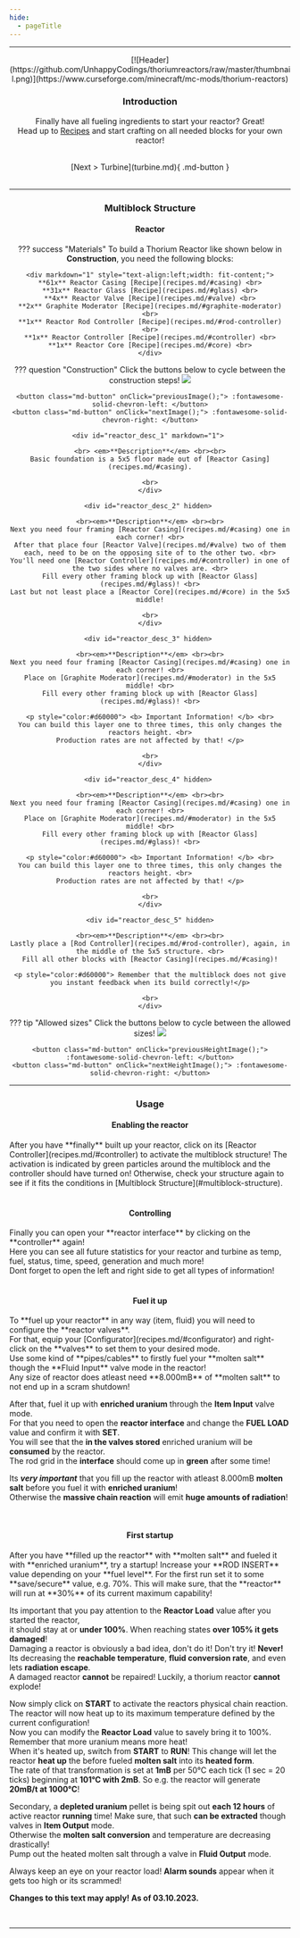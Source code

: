```yaml
---
hide:
  - pageTitle
---
```


<center>
<hr>
[![Header](https://github.com/UnhappyCodings/thoriumreactors/raw/master/thumbnail.png)](https://www.curseforge.com/minecraft/mc-mods/thorium-reactors)

### Introduction

Finally have all fueling ingredients to start your reactor? Great! <br>
Head up to [Recipes](#recipes) and start crafting on all needed blocks for your own reactor!

<br>
[Next > Turbine](turbine.md){ .md-button }
<br><br>
<hr>

### Multiblock Structure

#### Reactor

??? success "Materials"
    To build a Thorium Reactor like shown below in **Construction**, you need the following blocks:

    <div markdown="1" style="text-align:left;width: fit-content;">
    **61x** Reactor Casing [Recipe](recipes.md/#casing) <br>
    **31x** Reactor Glass [Recipe](recipes.md/#glass) <br>
    **4x** Reactor Valve [Recipe](recipes.md/#valve) <br>
    **2x** Graphite Moderator [Recipe](recipes.md/#graphite-moderator) <br>
    **1x** Reactor Rod Controller [Recipe](recipes.md/#rod-controller) <br>
    **1x** Reactor Controller [Recipe](recipes.md/#controller) <br>
    **1x** Reactor Core [Recipe](recipes.md/#core) <br>
    </div>

??? question "Construction"
    Click the buttons below to cycle between the construction steps!
    <img src="/img/reactor_build_1.png" id="reactor-build">

    <button class="md-button" onClick="previousImage();"> :fontawesome-solid-chevron-left: </button>
    <button class="md-button" onClick="nextImage();"> :fontawesome-solid-chevron-right: </button>

    <div id="reactor_desc_1" markdown="1"> 

    <br> <em>**Description**</em> <br><br>
    Basic foundation is a 5x5 floor made out of [Reactor Casing](recipes.md/#casing).

    <br>
    </div>
    
    <div id="reactor_desc_2" hidden> 

    <br><em>**Description**</em> <br><br>
    Next you need four framing [Reactor Casing](recipes.md/#casing) one in each corner! <br>
    After that place four [Reactor Valve](recipes.md/#valve) two of them each, need to be on the opposing site of to the other two. <br>
    You'll need one [Reactor Controller](recipes.md/#controller) in one of the two sides where no valves are. <br>
    Fill every other framing block up with [Reactor Glass](recipes.md/#glass)! <br>
    Last but not least place a [Reactor Core](recipes.md/#core) in the 5x5 middle!

    <br>
    </div>
    
    <div id="reactor_desc_3" hidden> 

    <br><em>**Description**</em> <br><br>
    Next you need four framing [Reactor Casing](recipes.md/#casing) one in each corner! <br>
    Place on [Graphite Moderator](recipes.md/#moderator) in the 5x5 middle! <br>
    Fill every other framing block up with [Reactor Glass](recipes.md/#glass)! <br>
    
    <p style="color:#d60000"> <b> Important Information! </b> <br>
    You can build this layer one to three times, this only changes the reactors height. <br>
    Production rates are not affected by that! </p>
    
    <br>
    </div>
    
    <div id="reactor_desc_4" hidden> 

    <br><em>**Description**</em> <br><br>
    Next you need four framing [Reactor Casing](recipes.md/#casing) one in each corner! <br>
    Place on [Graphite Moderator](recipes.md/#moderator) in the 5x5 middle! <br>
    Fill every other framing block up with [Reactor Glass](recipes.md/#glass)! <br>
    
    <p style="color:#d60000"> <b> Important Information! </b> <br>
    You can build this layer one to three times, this only changes the reactors height. <br>
    Production rates are not affected by that! </p>
    
    <br>
    </div>
    
    <div id="reactor_desc_5" hidden>

    <br><em>**Description**</em> <br><br>
    Lastly place a [Rod Controller](recipes.md/#rod-controller), again, in the middle of the 5x5 structure. <br>
    Fill all other blocks with [Reactor Casing](recipes.md/#casing)!

    <p style="color:#d60000"> Remember that the multiblock does not give you instant feedback when its build correctly!</p>
    
    <br>
    </div>

??? tip "Allowed sizes"
    Click the buttons below to cycle between the allowed sizes!
    <img src="/img/reactor_height_4.png" id="reactor-height">

    <button class="md-button" onClick="previousHeightImage();"> :fontawesome-solid-chevron-left: </button>
    <button class="md-button" onClick="nextHeightImage();"> :fontawesome-solid-chevron-right: </button>

<hr>

### Usage

#### Enabling the reactor

<div markdown="1" style="text-align:left;">
After you have **finally** built up your reactor, click on its [Reactor Controller](recipes.md/#controller) to activate the multiblock structure!
The activation is indicated by green particles around the multiblock and the controller should have turned on!
Otherwise, check your structure again to see if it fits the conditions in [Multiblock Structure](#multiblock-structure).
</div>
<br>

#### Controlling

<div markdown="1" style="text-align:left;">
Finally you can open your **reactor interface** by clicking on the **controller** again! <br>
Here you can see all future statistics for your reactor and turbine as temp, fuel, status, time, speed, generation and much more! <br>
Dont forget to open the left and right side to get all types of information!
</div>
<br>

#### Fuel it up

<div markdown="1" style="text-align:left;">
To **fuel up your reactor** in any way (item, fluid) you will need to configure the **reactor valves**. <br>
For that, equip your [Configurator](recipes.md/#configurator) and right-click on the **valves** to set them to your desired mode. <br>
Use some kind of **pipes/cables** to firstly fuel your **molten salt** though the **Fluid Input** valve mode in the reactor! <br>
Any size of reactor does atleast need **8.000mB** of **molten salt** to not end up in a scram shutdown!

After that, fuel it up with **enriched uranium** through the **Item Input** valve mode. <br>
For that you need to open the **reactor interface** and change the **FUEL LOAD** value and confirm it with **SET**. <br>
You will see that the **in the valves stored** enriched uranium will be **consumed** by the reactor. <br>
The rod grid in the **interface** should come up in **green** after some time!

Its ***very important*** that you fill up the reactor with atleast 8.000mB **molten salt** before you fuel it with **enriched uranium**! <br>
Otherwise the **massive chain reaction** will emit **huge amounts of radiation**!
</div>
<br>

#### First startup

<div markdown="1" style="text-align:left;">
After you have **filled up the reactor** with **molten salt** and fueled it with **enriched uranium**, try a startup!
Increase your **ROD INSERT** value depending on your **fuel level**. For the first run set it to some **save/secure** value, e.g. 70%.
This will make sure, that the **reactor** will run at **30%** of its current maximum capability!

Its important that you pay attention to the **Reactor Load** value after you started the reactor, <br>
it should stay at or **under 100%**. When reaching states **over 105% it gets damaged**! <br>
Damaging a reactor is obviously a bad idea, don't do it! Don't try it! **Never!** <br>
Its decreasing the **reachable temperature**, **fluid conversion rate**, and even lets **radiation escape**. <br>
A damaged reactor **cannot** be repaired! Luckily, a thorium reactor **cannot** explode!

Now simply click on **START** to activate the reactors physical chain reaction. <br>
The reactor will now heat up to its maximum temperature defined by the current configuration! <br>
Now you can modify the **Reactor Load** value to savely bring it to 100%. Remember that more uranium means more heat! <br>
When it's heated up, switch from **START** to **RUN**! This change will let the reactor **heat up** the before fueled **molten salt** into its **heated form**. <br>
The rate of that transformation is set at **1mB** per 50°C each tick (1 sec = 20 ticks) beginning at **101°C with 2mB**. So e.g. the reactor will generate **20mB/t at 1000°C**!

Secondary, a **depleted uranium** pellet is being spit out **each 12 hours** of active reactor **running** time!
Make sure, that such **can be extracted** though valves in **Item Output** mode. <br>
Otherwise the **molten salt conversion** and temperature are decreasing drastically! <br>
Pump out the heated molten salt through a valve in **Fluid Output** mode.

Always keep an eye on your reactor load! **Alarm sounds** appear when it gets too high or its scrammed!

**Changes to this text may apply! As of 03.10.2023.**
</div>
<br>

<hr>

<script>

  function nextHeightImage() {
    let element = document.getElementById("reactor-height");
    let src = element.src;
    let nextInt = parseInt(src.split("height_")[1].split(".")[0]) + 1;
    if (nextInt <= 6) {
      element.src = "/img/reactor_height_" + nextInt + ".png";
    }
  }

  function previousHeightImage() {
    let element = document.getElementById("reactor-height");
    let src = element.src;
    let nextInt = parseInt(src.split("height_")[1].split(".")[0]) - 1;
    if (nextInt >= 4) {
      element.src = "/img/reactor_height_" + nextInt + ".png";
    }
  }

  function nextImage() {
    let element = document.getElementById("reactor-build");
    let src = element.src;
    let nextInt = parseInt(src.split("build_")[1].split(".")[0]) + 1;
    if (nextInt <= 5) {
      document.getElementById("reactor_desc_" + nextInt).hidden = false;
      document.getElementById("reactor_desc_" + (nextInt - 1)).hidden = true;
      element.src = "/img/reactor_build_" + nextInt + ".png";
    }
  }

  function previousImage() {
    let element = document.getElementById("reactor-build");
    let src = element.src;
    let nextInt = parseInt(src.split("build_")[1].split(".")[0]) - 1;
    if (nextInt >= 1) {
      document.getElementById("reactor_desc_" + nextInt).hidden = false;
      document.getElementById("reactor_desc_" + (nextInt + 1)).hidden = true;
      element.src = "/img/reactor_build_" + nextInt + ".png";
    }
  }

</script>